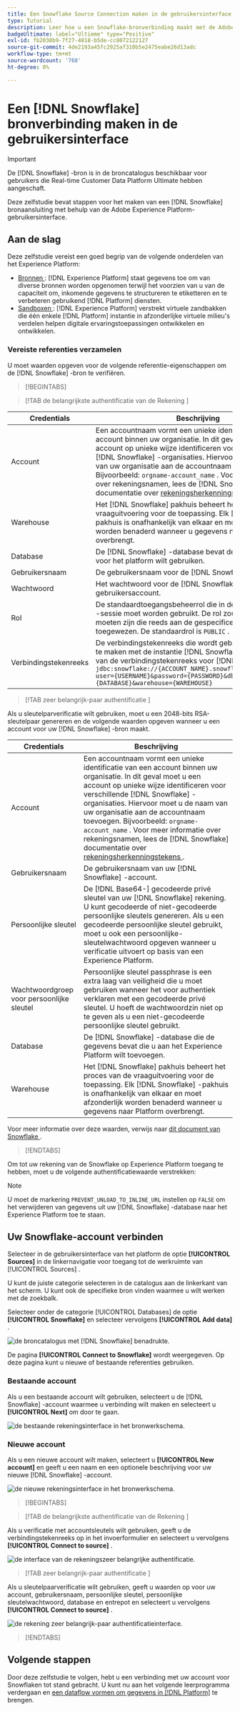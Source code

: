 ```yaml
---
title: Een Snowflake Source Connection maken in de gebruikersinterface
type: Tutorial
description: Leer hoe u een Snowflake-bronverbinding maakt met de Adobe Experience Platform-gebruikersinterface.
badgeUltimate: label="Ultieme" type="Positive"
exl-id: fb2038b9-7f27-4818-b5de-cc8072122127
source-git-commit: 4de2193a45fc2925af310b5e2475eabe26d13adc
workflow-type: tm+mt
source-wordcount: '768'
ht-degree: 0%

---
```


# Een [!DNL Snowflake] bronverbinding maken in de gebruikersinterface

>[!IMPORTANT]
>
>De [!DNL Snowflake] -bron is in de broncatalogus beschikbaar voor gebruikers die Real-time Customer Data Platform Ultimate hebben aangeschaft.

Deze zelfstudie bevat stappen voor het maken van een [!DNL Snowflake] bronaansluiting met behulp van de Adobe Experience Platform-gebruikersinterface.

## Aan de slag

Deze zelfstudie vereist een goed begrip van de volgende onderdelen van het Experience Platform:

* [ Bronnen ](../../../../home.md): [!DNL Experience Platform] staat gegevens toe om van diverse bronnen worden opgenomen terwijl het voorzien van u van de capaciteit om, inkomende gegevens te structureren te etiketteren en te verbeteren gebruikend [!DNL Platform] diensten.
* [ Sandboxen ](../../../../../sandboxes/home.md): [!DNL Experience Platform] verstrekt virtuele zandbakken die één enkele [!DNL Platform] instantie in afzonderlijke virtuele milieu&#39;s verdelen helpen digitale ervaringstoepassingen ontwikkelen en ontwikkelen.

### Vereiste referenties verzamelen

U moet waarden opgeven voor de volgende referentie-eigenschappen om de [!DNL Snowflake] -bron te verifiëren.

>[!BEGINTABS]

>[!TAB  de belangrijkste authentificatie van de Rekening ]

| Credentials | Beschrijving |
| ---------- | ----------- |
| Account | Een accountnaam vormt een unieke identificatie van een account binnen uw organisatie. In dit geval moet u een account op unieke wijze identificeren voor verschillende [!DNL Snowflake] -organisaties. Hiervoor moet u de naam van uw organisatie aan de accountnaam toevoegen. Bijvoorbeeld: `orgname-account_name` . Voor meer informatie over rekeningsnamen, lees de [!DNL Snowflake] documentatie over [ rekeningsherkenningstekens ](https://docs.snowflake.com/en/user-guide/admin-account-identifier#format-1-preferred-account-name-in-your-organization). |
| Warehouse | Het [!DNL Snowflake] pakhuis beheert het proces van de vraaguitvoering voor de toepassing. Elk [!DNL Snowflake] -pakhuis is onafhankelijk van elkaar en moet afzonderlijk worden benaderd wanneer u gegevens naar Platform overbrengt. |
| Database | De [!DNL Snowflake] -database bevat de gegevens die u voor het platform wilt gebruiken. |
| Gebruikersnaam | De gebruikersnaam voor de [!DNL Snowflake] -account. |
| Wachtwoord | Het wachtwoord voor de [!DNL Snowflake] -gebruikersaccount. |
| Rol | De standaardtoegangsbeheerrol die in de [!DNL Snowflake] -sessie moet worden gebruikt. De rol zou een bestaande moeten zijn die reeds aan de gespecificeerde gebruiker is toegewezen. De standaardrol is `PUBLIC` . |
| Verbindingstekenreeks | De verbindingstekenreeks die wordt gebruikt om verbinding te maken met de instantie [!DNL Snowflake] . Het patroon van de verbindingstekenreeks voor [!DNL Snowflake] is `jdbc:snowflake://{ACCOUNT_NAME}.snowflakecomputing.com/?user={USERNAME}&password={PASSWORD}&db={DATABASE}&warehouse={WAREHOUSE}` |

>[!TAB  zeer belangrijk-paar authentificatie ]

Als u sleutelparverificatie wilt gebruiken, moet u een 2048-bits RSA-sleutelpaar genereren en de volgende waarden opgeven wanneer u een account voor uw [!DNL Snowflake] -bron maakt.

| Credentials | Beschrijving |
| --- | --- |
| Account | Een accountnaam vormt een unieke identificatie van een account binnen uw organisatie. In dit geval moet u een account op unieke wijze identificeren voor verschillende [!DNL Snowflake] -organisaties. Hiervoor moet u de naam van uw organisatie aan de accountnaam toevoegen. Bijvoorbeeld: `orgname-account_name` . Voor meer informatie over rekeningsnamen, lees de [!DNL Snowflake] documentatie over [ rekeningsherkenningstekens ](https://docs.snowflake.com/en/user-guide/admin-account-identifier#format-1-preferred-account-name-in-your-organization). |
| Gebruikersnaam | De gebruikersnaam van uw [!DNL Snowflake] -account. |
| Persoonlijke sleutel | De [!DNL Base64-] gecodeerde privé sleutel van uw [!DNL Snowflake] rekening. U kunt gecodeerde of niet-gecodeerde persoonlijke sleutels genereren. Als u een gecodeerde persoonlijke sleutel gebruikt, moet u ook een persoonlijke-sleutelwachtwoord opgeven wanneer u verificatie uitvoert op basis van een Experience Platform. |
| Wachtwoordgroep voor persoonlijke sleutel | Persoonlijke sleutel passphrase is een extra laag van veiligheid die u moet gebruiken wanneer het voor authentiek verklaren met een gecodeerde privé sleutel. U hoeft de wachtwoordzin niet op te geven als u een niet-gecodeerde persoonlijke sleutel gebruikt. |
| Database | De [!DNL Snowflake] -database die de gegevens bevat die u aan het Experience Platform wilt toevoegen. |
| Warehouse | Het [!DNL Snowflake] pakhuis beheert het proces van de vraaguitvoering voor de toepassing. Elk [!DNL Snowflake] -pakhuis is onafhankelijk van elkaar en moet afzonderlijk worden benaderd wanneer u gegevens naar Platform overbrengt. |

Voor meer informatie over deze waarden, verwijs naar [ dit document van Snowflake ](https://docs.snowflake.com/en/user-guide/key-pair-auth.html).

>[!ENDTABS]

Om tot uw rekening van de Snowflake op Experience Platform toegang te hebben, moet u de volgende authentificatiewaarde verstrekken:

>[!NOTE]
>
>U moet de markering `PREVENT_UNLOAD_TO_INLINE_URL` instellen op `FALSE` om het verwijderen van gegevens uit uw [!DNL Snowflake] -database naar het Experience Platform toe te staan.

## Uw Snowflake-account verbinden

Selecteer in de gebruikersinterface van het platform de optie **[!UICONTROL Sources]** in de linkernavigatie voor toegang tot de werkruimte van [!UICONTROL Sources] .

U kunt de juiste categorie selecteren in de catalogus aan de linkerkant van het scherm. U kunt ook de specifieke bron vinden waarmee u wilt werken met de zoekbalk.

Selecteer onder de categorie [!UICONTROL Databases] de optie **[!UICONTROL Snowflake]** en selecteer vervolgens **[!UICONTROL Add data]** .

![ de broncatalogus met [!DNL Snowflake] benadrukte.](../../../../images/tutorials/create/snowflake/catalog.png)

De pagina **[!UICONTROL Connect to Snowflake]** wordt weergegeven. Op deze pagina kunt u nieuwe of bestaande referenties gebruiken.

### Bestaande account

Als u een bestaande account wilt gebruiken, selecteert u de [!DNL Snowflake] -account waarmee u verbinding wilt maken en selecteert u **[!UICONTROL Next]** om door te gaan.

![ de bestaande rekeningsinterface in het bronwerkschema.](../../../../images/tutorials/create/snowflake/existing.png)

### Nieuwe account

Als u een nieuwe account wilt maken, selecteert u **[!UICONTROL New account]** en geeft u een naam en een optionele beschrijving voor uw nieuwe [!DNL Snowflake] -account.

![ de nieuwe rekeningsinterface in het bronwerkschema.](../../../../images/tutorials/create/snowflake/new.png)

>[!BEGINTABS]

>[!TAB  de belangrijkste authentificatie van de Rekening ]

Als u verificatie met accountsleutels wilt gebruiken, geeft u de verbindingstekenreeks op in het invoerformulier en selecteert u vervolgens **[!UICONTROL Connect to source]** .

![ de interface van de rekeningszeer belangrijke authentificatie.](../../../../images/tutorials/create/snowflake/connection-string.png)

>[!TAB  zeer belangrijk-paar authentificatie ]

Als u sleutelpaarverificatie wilt gebruiken, geeft u waarden op voor uw account, gebruikersnaam, persoonlijke sleutel, persoonlijke sleutelwachtwoord, database en entrepot en selecteert u vervolgens **[!UICONTROL Connect to source]** .

![ de rekening zeer belangrijk-paar authentificatieinterface.](../../../../images/tutorials/create/snowflake/key-pair.png)

>[!ENDTABS]

## Volgende stappen

Door deze zelfstudie te volgen, hebt u een verbinding met uw account voor Snowflaken tot stand gebracht. U kunt nu aan het volgende leerprogramma verdergaan en [ een dataflow vormen om gegevens in  [!DNL Platform]](../../dataflow/databases.md) te brengen.
